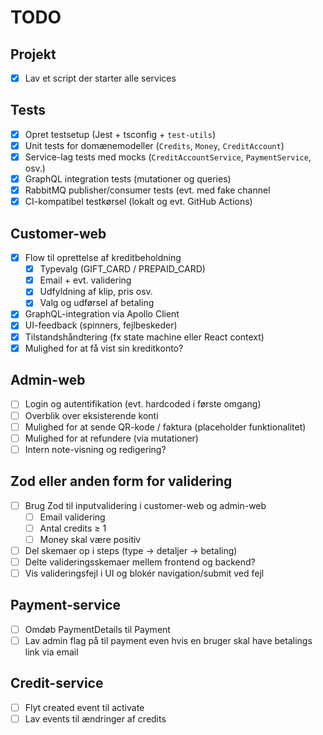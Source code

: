 # TODO

## Projekt

- [x] Lav et script der starter alle services

## Tests

- [x] Opret testsetup (Jest + tsconfig + `test-utils`)
- [x] Unit tests for domænemodeller (`Credits`, `Money`, `CreditAccount`)
- [x] Service-lag tests med mocks (`CreditAccountService`, `PaymentService`, osv.)
- [x] GraphQL integration tests (mutationer og queries)
- [x] RabbitMQ publisher/consumer tests (evt. med fake channel
- [x] CI-kompatibel testkørsel (lokalt og evt. GitHub Actions)

## Customer-web

- [x] Flow til oprettelse af kreditbeholdning
  - [x] Typevalg (GIFT_CARD / PREPAID_CARD)
  - [x] Email + evt. validering
  - [x] Udfyldning af klip, pris osv.
  - [x] Valg og udførsel af betaling
- [x] GraphQL-integration via Apollo Client
- [x] UI-feedback (spinners, fejlbeskeder)
- [x] Tilstandshåndtering (fx state machine eller React context)
- [x] Mulighed for at få vist sin kreditkonto?

## Admin-web

- [ ] Login og autentifikation (evt. hardcoded i første omgang)
- [ ] Overblik over eksisterende konti
- [ ] Mulighed for at sende QR-kode / faktura (placeholder funktionalitet)
- [ ] Mulighed for at refundere (via mutationer)
- [ ] Intern note-visning og redigering?

## Zod eller anden form for validering

- [ ] Brug Zod til inputvalidering i customer-web og admin-web
  - [ ] Email validering
  - [ ] Antal credits ≥ 1
  - [ ] Money skal være positiv
- [ ] Del skemaer op i steps (type → detaljer → betaling)
- [ ] Delte valideringsskemaer mellem frontend og backend?
- [ ] Vis valideringsfejl i UI og blokér navigation/submit ved fejl

## Payment-service

- [ ] Omdøb PaymentDetails til Payment
- [ ] Lav admin flag på til payment even hvis en bruger skal have betalings link via email

## Credit-service

- [ ] Flyt created event til activate
- [ ] Lav events til ændringer af credits
